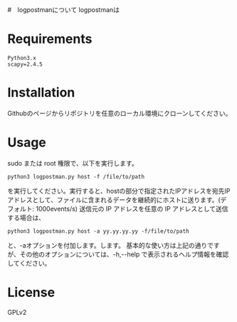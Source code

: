 #　logpostmanについて
logpostmanは
# Requirements
```
Python3.x
scapy=2.4.5
```
# Installation
Githubのページからリポジトリを任意のローカル環境にクローンしてください。
# Usage
sudo または root 権限で、以下を実行します。
```
python3 logpostman.py host -f /file/to/path
```
 を実行してください。実行すると、hostの部分で指定されたIPアドレスを宛先IPアドレスとして、ファイルに含まれるデータを継続的にホストに送ります。(デフォルト: 1000events/s)
送信元の IP アドレスを任意の IP アドレスとして送信する場合は、
```
python3 logpostman.py host -a yy.yy.yy.yy -f/file/to/path
```
と、-aオプションを付加します。します。
基本的な使い方は上記の通りですが、その他のオプションについては、-h,--help で表示されるヘルプ情報を確認してください。
# License
GPLv2
